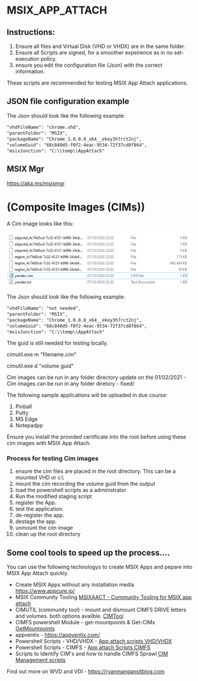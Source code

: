 # MSIX_APP_ATTACH


## Instructions:

1. Ensure all files and Virtual Disk (VHD or VHDX) are in the same folder.
2. Ensure all Scripts are signed, for a smoother expeirence as in no set-execution policy.
3. ensure you edit the configuration file (Json) with the correct information.

These scripts are recommended for testing MSIX App Attach applications.

## JSON file configuration example

The Json should look like the following example:

    "vhdFileName": "chrome.vhd",
    "parentFolder": "MSIX",
    "packageName": "Chrome_1.0.0.0_x64__ekey3h7rct2nj",
    "volumeGuid": "68c840d5-f0f2-4eac-9534-72f37cd8f864",
    "msixJunction": "C:\\temp\\AppAttach"

## MSIX Mgr 
https://aka.ms/msixmgr


# (Composite Images (CIMs))


A Cim image looks like this:

![Cim image](https://github.com/RMITBLOG/MSIX_APP_ATTACH/blob/master/TC5vlEDh.png)

The Json should look like the following example:

    "vhdFileName": "not needed",
    "parentFolder": "MSIX",
    "packageName": "Chrome_1.0.0.0_x64__ekey3h7rct2nj",
    "volumeGuid": "68c840d5-f0f2-4eac-9534-72f37cd8f864",
    "msixJunction": "C:\\temp\\AppAttach"

The guid is still needed for testing locally.

cimutil.exe m "filename.cim"

cimutil.exe d "volume guid" 

Cim images can be run in any folder directory 
update on the 01/02/2021 - Cim images can be run in any folder diretory - fixed/

The following sample applications will be uploaded in due course:

1. Pinball
2. Putty
3. MS Edge
4. Notepadpp

Ensure you install the provided certificate into the root before using these cim images with MSIX App Attach.

### Process for testing Cim images

1. ensure the cim files are placed in the root directory. This can be a mounted VHD or c:\
2. mount the cim recording the volume guid from the output
3. load the powershell scripts as a administrator
4. Run the modified staging script
5. register the App.
6. test the application.
7. de-register the app.
8. destage the app.
9. unmount the cim image
10. clean up the root directory


## Some cool tools to speed up the process....

You can use the following technologys to create MSIX Apps and pepare into MSIX App Attach quickly.

- Create MSIX Apps without any installation media https://www.appcure.io/
- MSIX Community Tooling [MSIXAACT - Community Tooling for MSIX app attach](https://github.com/RMITBLOG/MSIX_APP_ATTACH/blob/master/MSIX%20App%20attach%20Community%20Tooling/MSIXaaCT.msi)
- CIMUTIL (community tool) - mount and dismount CIMFS DRIVE letters and volumes. both options availble. [CIMTool](https://github.com/RMITBLOG/MSIX_APP_ATTACH/tree/master/Cimfs%20tool/Cimutil%20installer) 
- CIMFS powershell Module - get-mountpoints & Get-CIMs [GetMountpoints](https://github.com/RMITBLOG/MSIX_APP_ATTACH/tree/master/Mount-Point_PSModule%20MSI)
- appventix - https://appventix.com/
- Powershell Scripts - VHD/VHDX - [App attach scripts VHD/VHDX](https://github.com/RMITBLOG/MSIX_APP_ATTACH/tree/master/VHD%20MSIX%20App%20Attach%20Scripts)
- Powershell Scripts - CIMFS - [App attach Scripts CIMFS](https://github.com/RMITBLOG/MSIX_APP_ATTACH/tree/master/Cim%20Scripts)
- Scripts to Identify CIM's and how to handle CIMFS Sprawl [CIM Management scripts](https://github.com/RMITBLOG/MSIX_APP_ATTACH/tree/master/Cim%20Scripts)

Find out more on WVD and VDI - https://ryanmangansitblog.com
